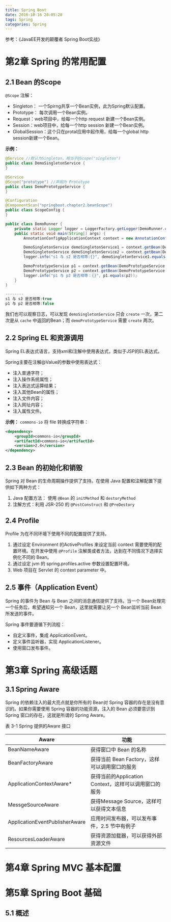 ```yaml
---
title: Spring Boot
date: 2016-10-16 20:05:20
tags: Spring
categories: Spring
---
```


参考：《JavaEE开发的颠覆者 Spring Boot实战》

<!--more-->

# 第2章 Spring 的常用配置
## 2.1 Bean 的Scope
`@Scope` 注解：
- Singleton： 一个Spirng共享一个Bean实例，此为Spring默认配置。
- Prototype： 每次调用一个Bean实例。
- Request：web项目中，给每一个http request 新建一个Bean实例。
- Session：web项目中，给每一个http session 新建一个Bean实例。
- GlobalSession：这个只在protal应用中起作用，给每一个global http session新建一个Bean。

**示例：**

``` java
@Service //默认为Singleton，相当于@Scope("singleton")
public class DemoSingletonService {
}

@Service
@Scope("prototype") //声明为 Prototype
public class DemoPrototypeService {
}

@Configuration
@ComponentScan("springboot.chapter2.beanScope")
public class ScopeConfig {
}

public class DemoRunner {
    private static Logger logger = LoggerFactory.getLogger(DemoRunner.class);
    public static void main(String[] args) {
        AnnotationConfigApplicationContext context = new AnnotationConfigApplicationContext(ScopeConfig.class);

        DemoSingletonService demoSingletonService1 = context.getBean(DemoSingletonService.class);
        DemoSingletonService demoSingletonService2 = context.getBean(DemoSingletonService.class);
        logger.info("s1 与 s2 是否相等:{}", demoSingletonService1.equals(demoSingletonService2));

        DemoPrototypeService p1 = context.getBean(DemoPrototypeService.class);
        DemoPrototypeService p2 = context.getBean(DemoPrototypeService.class);
        logger.info("p1 与 p2 是否相等：{}", p1.equals(p2));
    }
}

--------
s1 与 s2 是否相等:true
p1 与 p2 是否相等:false
```
我们也可以观察日志，可以发现 `demoSingletonService` 只会 `create` 一次，第二次是从 `cache` 中返回的Bean；而 `demoPrototypeService` 需要 `create` 两次。

## 2.2 Spring EL 和资源调用
Spring EL表达式语言，支持xml和注解中使用表达式，类似于JSP的EL表达式。

Spring主要在注解@Value的参数中使用表达式：
- 注入普通字符；
- 注入操作系统属性；
- 注入表达式运算结果；
- 注入其他Bean的属性；
- 注入文件内容；
- 注入网址内容；
- 注入属性文件。

**示例：**
`commons-io` 将 file 转换成字符串：
``` xml
<dependency>
    <groupId>commons-io</groupId>
    <artifactId>commons-io</artifactId>
    <version>2.4</version>
</dependency>
```

## 2.3 Bean 的初始化和销毁
Spring 对 Bean 的生命周期操作提供了支持。在使用 Java 配置和注解配置下提供如下两种方式：
1. Java 配置方法： 使用 `@Bean` 的 `initMethod` 和 `destoryMethod` 
2. 注解方式：利用 JSR-250 的 `@PostConstruct` 和 `@PreDestory`

## 2.4 Profile
Profile 为在不同环境下使用不同的配置提供了支持。
1. 通过设定 Environment 的ActiveProfiles 来设定当前 context 需要使用的配置环境。在开发中使用 `@Profile` 注解类或者方法，达到在不同情况下选择实例化不同的 Bean。
2. 通过设定 jvm 的 spring.profiles.active 参数设置配置环境。
3. Web 项目在 Servlet 的 context parameter 中。

## 2.5 事件（Application Event）
Spring 的事件为 Bean 与 Bean 之间的消息通信提供了支持。当一个 Bean处理完一个任务后，希望通知另一个 Bean，这里就需要让另一个 Bean监听当前 Bean 所发送的事件。

Spring 事件要遵循下列流程：
- 自定义事件，集成 ApplicationEvent。
- 定义事件监听器，实现 ApplicationListener。
- 使用窗口发布事件。

# 第3章 Spring 高级话题
## 3.1 Spring Aware
Spring 的依赖注入的最大亮点就是你所有的 Bean对 Spring 容器的存在是没有意识的。如果你需要使用 Spring 容器的功能资源，注入的 Bean 必须要意识到 Spring 窗口的存在，这就是所谓的 Spring Aware。
 
表 3-1 Spring 提供的Aware 接口

|  Aware   |   功能  |
| --- | --- |
|  BeanNameAware   |   获得窗口中 Bean 的名称  |
|  BeanFactoryAware   |  获得当前 Bean Factory，这样可以调用窗口的服务   |
|  ApplicationContextAware*   | 获得当前的Application Context，这样可以调用窗口的服务    |
|  MessgeSourceAware   |  获得Message Source，这样可以获得文本信息   |
|  ApplicationEventPublisherAware   | 应用时间发布器，可以发布事件，2.5 节中有例子    |
|  ResourcesLoaderAware   |  获得资源加载器，可以获得外部资源文件   |


# 第4章 Spring MVC 基本配置

# 第5章 Spring Boot 基础
## 5.1 概述

